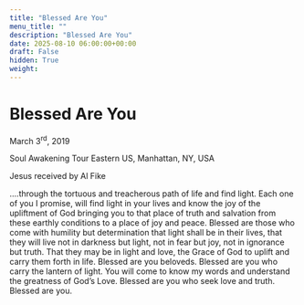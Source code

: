 ```yaml
---
title: "Blessed Are You"
menu_title: ""
description: "Blessed Are You"
date: 2025-08-10 06:00:00+00:00
draft: False
hidden: True
weight:
---
```

# Blessed Are You

March 3<sup>rd</sup>, 2019

Soul Awakening Tour Eastern US, Manhattan, NY, USA

Jesus received by Al Fike

….through the tortuous and treacherous path of life and find light. Each one of you I promise, will find light in your lives and know the joy of the upliftment of God bringing you to that place of truth and salvation from these earthly conditions to a place of joy and peace. Blessed are those who come with humility but determination that light shall be in their lives, that they will live not in darkness but light, not in fear but joy, not in ignorance but truth. That they may be in light and love, the Grace of God to uplift and carry them forth in life. Blessed are you beloveds. Blessed are you who carry the lantern of light. You will come to know my words and understand the greatness of God’s Love. Blessed are you who seek love and truth. Blessed are you.
